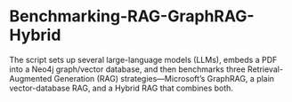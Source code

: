 # Benchmarking-RAG-GraphRAG-Hybrid
The script sets up several large-language models (LLMs), embeds a PDF into a Neo4j graph/vector database, and then benchmarks three Retrieval-Augmented Generation (RAG) strategies—Microsoft’s GraphRAG, a plain vector-database RAG, and a Hybrid RAG that combines both.
